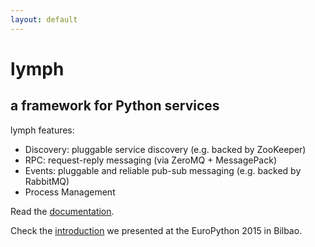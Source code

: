```yaml
---
layout: default
---
```


# lymph
## a framework for Python services

lymph features:

* Discovery: pluggable service discovery (e.g. backed by ZooKeeper)
* RPC: request-reply messaging (via ZeroMQ + MessagePack)
* Events: pluggable and reliable pub-sub messaging (e.g. backed by RabbitMQ)
* Process Management

Read the [documentation](http://lymph.readthedocs.org).

Check the [introduction](http://import-lymph.link) we presented at the EuroPython 2015 in Bilbao.
